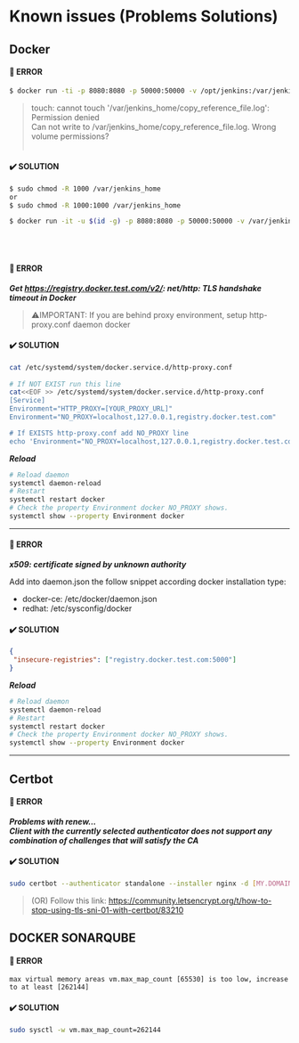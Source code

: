 Known issues (Problems Solutions)
=============


## Docker ##

#### :red_circle: ERROR ####

```bash
$ docker run -ti -p 8080:8080 -p 50000:50000 -v /opt/jenkins:/var/jenkins_home jenkins
```

> touch: cannot touch '/var/jenkins_home/copy_reference_file.log': Permission denied <br/>
> Can not write to /var/jenkins_home/copy_reference_file.log. Wrong volume permissions?<br/><br/>

#### :heavy_check_mark: SOLUTION ####
```bash
$ sudo chmod -R 1000 /var/jenkins_home
or
$ sudo chmod -R 1000:1000 /var/jenkins_home

$ docker run -it -u $(id -g) -p 8080:8080 -p 50000:50000 -v /var/jenkins_home:/var/jenkins_home jenkins/jenkins:lts
```
<br/><br/>

#### :red_circle: ERROR ####

***_Get https://registry.docker.test.com/v2/: net/http: TLS handshake timeout in Docker_***

> :warning:IMPORTANT: If you are behind proxy environment, setup http-proxy.conf daemon docker

#### :heavy_check_mark: SOLUTION ####

```bash
cat /etc/systemd/system/docker.service.d/http-proxy.conf 
    
# If NOT EXIST run this line
cat<<EOF >> /etc/systemd/system/docker.service.d/http-proxy.conf
[Service]
Environment="HTTP_PROXY=[YOUR_PROXY_URL]"
Environment="NO_PROXY=localhost,127.0.0.1,registry.docker.test.com"

# If EXISTS http-proxy.conf add NO_PROXY line
echo 'Environment="NO_PROXY=localhost,127.0.0.1,registry.docker.test.com"' >> /etc/systemd/system/docker.service.d/http-proxy.conf
```
***Reload***
```bash
# Reload daemon
systemctl daemon-reload
# Restart
systemctl restart docker
# Check the property Environment docker NO_PROXY shows.
systemctl show --property Environment docker
```
---
#### :red_circle: ERROR ####
***_x509: certificate signed by unknown authority_***


Add into daemon.json the follow snippet according docker installation type: <br/>
* docker-ce: /etc/docker/daemon.json <br/>
* redhat: /etc/sysconfig/docker <br/>

#### :heavy_check_mark: SOLUTION ####

```json
{
 "insecure-registries": ["registry.docker.test.com:5000"]
}
```
***Reload***
```bash
# Reload daemon
systemctl daemon-reload
# Restart
systemctl restart docker
# Check the property Environment docker NO_PROXY shows.
systemctl show --property Environment docker
```
---
## Certbot ##
#### :red_circle: ERROR ####
***_Problems with renew...<br/>
Client with the currently selected authenticator does not support any combination of challenges that will satisfy the CA_***

#### :heavy_check_mark: SOLUTION ####
```bash
sudo certbot --authenticator standalone --installer nginx -d [MY.DOMAIN] --pre-hook "service nginx stop" --post-hook "service nginx start"
```

> (OR) Follow this link: https://community.letsencrypt.org/t/how-to-stop-using-tls-sni-01-with-certbot/83210


## DOCKER SONARQUBE ##

#### :red_circle: ERROR ####
    
    max virtual memory areas vm.max_map_count [65530] is too low, increase to at least [262144]

#### :heavy_check_mark: SOLUTION ####

```bash
sudo sysctl -w vm.max_map_count=262144
```

